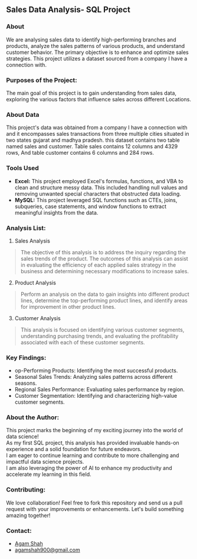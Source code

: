 ##  Sales Data Analysis- SQL Project

### About

We are analysing sales data to identify high-performing branches and products, analyze the sales patterns of various products, and understand customer behavior. The primary objective is to enhance and optimize sales strategies. This project utilizes a dataset sourced from a company I have a connection with.

###  Purposes of the Project:

The main goal of this project is to gain understanding from sales data, exploring the various factors that influence sales across different Locations.

### About Data

This project's data was obtained from a company I have a connection with and it encompasses sales transactions from three multiple cities situated in two states gujarat and madhya pradesh. this dataset contains two table named sales and customer. Table sales contains 12 columns and 4329 rows, And table customer contains 6 columns and 284 rows.

###  Tools Used

* **Excel:** This project employed Excel's formulas, functions, and VBA to clean and structure messy data. This included handling null values and removing unwanted special characters that obstructed data loading. 
* **MySQL:** This project leveraged SQL functions such as CTEs, joins, subqueries, case statements, and window functions to extract meaningful insights from the data.

### Analysis List:

1.	Sales Analysis
   
> The objective of this analysis is to address the inquiry regarding the sales trends of the product. The outcomes of this analysis can assist in evaluating the efficiency of each applied sales strategy in the business and determining necessary modifications to increase sales.

2.	Product Analysis

> Perform an analysis on the data to gain insights into different product lines, determine the top-performing product lines, and identify areas for improvement in other product lines.

3.	Customer Analysis

> This analysis is focused on identifying various customer segments, understanding purchasing trends, and evaluating the profitability associated with each of these customer segments.

###  Key Findings:

* op-Performing Products: Identifying the most successful products.
* Seasonal Sales Trends: Analyzing sales patterns across different seasons.
* Regional Sales Performance: Evaluating sales performance by region.
* Customer Segmentation: Identifying and characterizing high-value customer segments.

### About the Author:

This project marks the beginning of my exciting journey into the world of data science! <br>
As my first SQL project, this analysis has provided invaluable hands-on experience and a solid foundation for future endeavors. <br>
I am eager to continue learning and contribute to more challenging and impactful data science projects. <br>
I am also leveraging the power of AI to enhance my productivity and accelerate my learning in this field.

###  Contributing:

We love collaboration! Feel free to fork this repository and send us a pull request with your improvements or enhancements. Let's build something amazing together!

###  Contact:

* [Agam Shah](https://www.linkedin.com/in/agam-shah-281182233/)
* agamshah900@gmail.com
